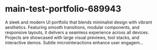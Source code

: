 # main-test-portfolio-689943
A sleek and modern UI portfolio that blends minimalist design with vibrant aesthetics. Featuring smooth transitions, modular components, and responsive layouts, it delivers a seamless experience across all devices. Projects are showcased with large visual previews, tool stacks, and interactive demos. Subtle microinteractions enhance user engagem...
